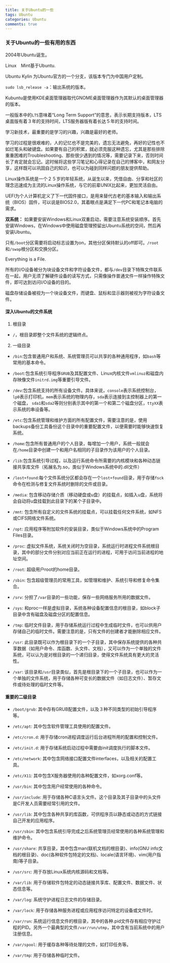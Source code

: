 ```yaml
---
title: 关于Ubuntu的一些
tags: Ubuntu
categories: Ubuntu
comments: true
---
```


### 关于Ubuntu的一些有用的东西

2004年Ubuntu诞生。

<!--more-->

Linux　Mint基于Ubuntu.

Ubuntu Kylin 为Ubuntu官方的一个分支，该版本专门为中国用户定制。

`sudo lsb_release -a`：输出系统的版本。

Kubuntu是使用KDE桌面管理器取代GNOME桌面管理器作为其默认的桌面管理器的版本。

一般版本中的`LTS`意味着“Long Term Support”的意思，表示长期支持版本，LTS桌面版有着３年的支持时间，LTS服务器版有着长达５年的支持时间。

学习新技术，最重要的是学习的兴趣，兴趣是最好的老师。

学习的过程是很艰难的，人的记忆也不是完美的，遗忘无法避免，再好的记性也不如烂笔头和破键盘。如果要有自己的积累，就必须克服这种遗忘，尤其是那些排除重重困难的Troubleshooting、那些很少遇到的情况等，需要记录下来，否则时间长了肯定就会忘记。这时候将这些学习笔记和心得记录在自己的博客中，和网友分享，这样既可以巩固自己的知识，也可以为碰到同样问题的朋友提供帮助。

Linux操作系统是一个２５岁的年轻系统，从诞生以来，凭借自由、分享和社区的理念迅速成为主流的Linux操作系统，与它的前辈UNIX比起来，更加灵活自由。

UEFI为个人计算机定义了下一代固件接口，是用来替代古老的基本输入和输出系统（BIOS）固件，可以说是BIOS2.0，其着眼点是满足下一代PC和笔记本电脑的需求。

**双系统：**
如果要安装Windows和Linux双重启动，需要注意系统安装顺序。首先安装Windows，在Windows中使用磁盘管理预留出Ubuntu系统的空间，然后再安装Ubuntu。

只有`/boot`分区需要将启动标志设置为on，其他分区保持默认的off即可。`/root`和`/swap`根分区和交换分区。

Everything is a File.

所有的I/O设备被分为块设备文件和字符设备文件，都与`/dev`目录下特殊文件联系在一起，用户无须了解硬件设备的读写方式，只需像操作普通文件一样操作特殊文件，即可达到访问I/O设备的目的。

磁盘存储设备被视为一个块设备文件，而键盘、鼠标和显示器则被视为字符设备文件。

#### 深入Ubuntu的文件系统

1. 根目录

- `/`，根目录即整个文件系统的逻辑终点。

2. 一级目录

- `/bin`:包含普通用户和系统、系统管理员可以共享的各种通用程序，如`bash`等常用的基本命令。

- `/boot`:包含系统引导程序`GRUB`及其配置文件、Linux内核文件`vmlinuz`和磁盘内存映像文件`initrd.img`等重要引导文件。

- `/dev`:包含系统支持的所有设备文件。具体来说，`console`表示系统控制台，`lp0`表示打印机，`mem`表示系统的物理内存，`sda`表示连接到主控制器上的第一个磁盘， `sda1`和`sda2`等则分别表示其中的第一个和第二个磁盘分区，`ttyXX`表示系统的串设备等。

- `/etc`:包含系统管理和维护方面的所有配置文件，需要注意的是，使用backups备份工具备份这个目录中的重要配置文件，以便需要时能够快速恢复系统。

- `/home`:包含所有普通用户的个人目录，每增加一个用户，系统一般就会在`/home`目录中创建一个和用户名相同的子目录作为该用户的个人目录。

- `/lib`:包含系统引导过程，以及运行系统命令所需要的内核模块和各种动态链接共享库文件（拓展名为.so，类似于Windows系统中的.dll文件）

- `/lost+found`:每个文件系统分区都会存在一个`lost+found`目录，用于存储`fsck`命令在检测与修复文件系统时删除的文件或目录。

- `/media`: 包含移动存储介质（移动硬盘或u盘）的挂载点，如插入u盘，系统将会自动将u盘挂载到此目录下的某个子目录中。

- `/mnt`: 包含所有自定义的文件系统的挂载点，可以挂载任何文件系统，如NFS或CIFS网络文件系统。

- `/opt`: 应用程序等附加软件的安装目录，类似于Windows系统中的Program Files目录。

- `/proc`: 虚拟文件系统，系统关闭时为空目录，系统运行时进程文件系统根目录，其中的部分文件分别对应当前正在运行的进程，可用于访问当前进程的地址空间。

- `/root`: 超级用户root的home目录。

- `/sbin`: 包含超级管理员的常用工具，如管理和维护、系统引导和修复命令集合。

- `/srv`: 分担了`/var`目录的一些功能，保存一些网络服务所用的数据文件。

- `/sys`: 和proc一样是虚拟目录，系统各种设备配置信息的根目录，如block子目录中含有磁盘及磁盘分区的配置信息。

- `/tmp`: 临时文件目录，用于存储系统运行过程中生成临时文件，也可以供用户存储自己的临时文件。需要注意的是，只有文件的创建者才能删除相应文件。

- `/usr`: 此目录既可以作为根目录下的一个子目录，其中保存系统提供的各种共享数据（如用户命令、库函数、头文件、文档），又可以作为一个单独的文件系统，可以认为是对根目录的一个递归目录，使得文件系统具有更大的灵活性。

- `/var`: 该目录和`/usr`目录类似，首先是根目录下的一个子目录，也可以作为一个单独的文件系统，用于存储各种可变长的数据文件（如日志文件）、暂存文件或待处理的临时文件等。

#### 重要的二级目录

- `/boot/grub`: 其中存有GRUB配置文件，以及３种不同类型的初始引导程序等。

- `/etc/apt`: 其中包含软件管理工具使用的配置文件。

- `/etc/cron.d`: 用于存储cron进程调度运行后台进程所用的配置和控制文件。

- `/etc/init.d`: 用于存储系统启动过程中需要由init调度执行的脚本文件。

- `/etc/network`: 其中包含网络接口配置文件interfaces，以及相关的配置工具。

- `/etc/X11`: 其中包含X服务器使用的各种配置文件，如xorg.conf等。

- `/usr/bin`: 其中包含用户经常使用的各种命令。

- `/usr/include`: 用于存储各种C语言头文件。这个目录及其子目录中的头文件是C开发人员需要经常引用的文件。

- `/usr/lib`: 其中包含各种共享的库函数，可供程序员以静态或动态的方式链接自己开发的应用程序。

- `/usr/sbin`: 其中包含系统引导完成之后系统管理员经常使用的各种系统管理和维护命令。

- `/usr/share`: 共享目录，其中包含man(联机文档的根目录)、info(GNU info文档的根目录)、doc(各种软件包特定的文档)、locale(语言环境)、vim(用户指南)等子目录。

- `/usr/src`: 用于存放Linux系统内核源码和文档等。

- `/var/lib`: 用于存储软件包特定的动态链接共享库、配置文件、数据文件、状态信息等。

- `/var/log`: 系统守护进程日志文件的存储目录。

- `/var/lock`: 用于存储各种服务进程或应用程序访问特定的设备或文件时。

- `/var/run`: 系统运行信息文件的根目录，其中的各种.pid文件存有相应守护过程的PID。另外一个最典型的文件`/var/run/utmp`，其中含有当前系统中的用户注册信息。

- `/var/spool`: 用于缓存各种等待处理的文件，如打印任务等。

- `/var/tmp`: 用于存储各种临时文件。
